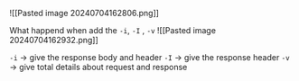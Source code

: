 ![[Pasted image 20240704162806.png]]

What happend when add the `-i`, `-I` , `-v`
![[Pasted image 20240704162932.png]]

`-i` -> give the response body and header
`-I` ->  give the response header
`-v` ->  give total details about request and response